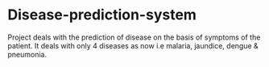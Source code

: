 # Disease-prediction-system
Project deals with the prediction of disease on the basis of symptoms of the patient. It deals with only 4 diseases as now i.e malaria, jaundice, dengue &amp; pneumonia.
